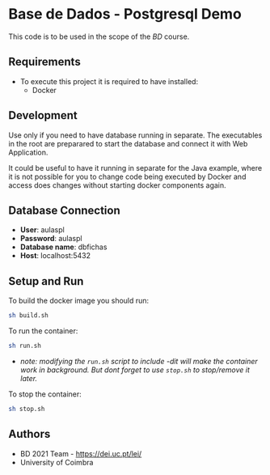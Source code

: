 # Base de Dados - Postgresql Demo

This code is to be used in the scope of the _BD_ course.


## Requirements

- To execute this project it is required to have installed:
  - Docker

## Development

Use only if you need to have database running in separate. 
The executables in the root are preparared to start the database and connect it with Web Application.

It could be useful to have it running in separate for the Java example, where it is not possible for you to change code being executed by Docker and access does changes without starting docker components again.

## Database Connection

- **User**: aulaspl
- **Password**: aulaspl
- **Database name**: dbfichas
- **Host**: localhost:5432

## Setup and Run

To build the docker image you should run:

```sh
sh build.sh
```

To run the container:

```sh
sh run.sh
```

- _note: modifying the `run.sh` script to include -dit will make the container work in background. But dont forget to use `stop.sh` to stop/remove it later._

To stop the container:

```sh
sh stop.sh
```


## Authors

* BD 2021 Team - https://dei.uc.pt/lei/
* University of Coimbra

